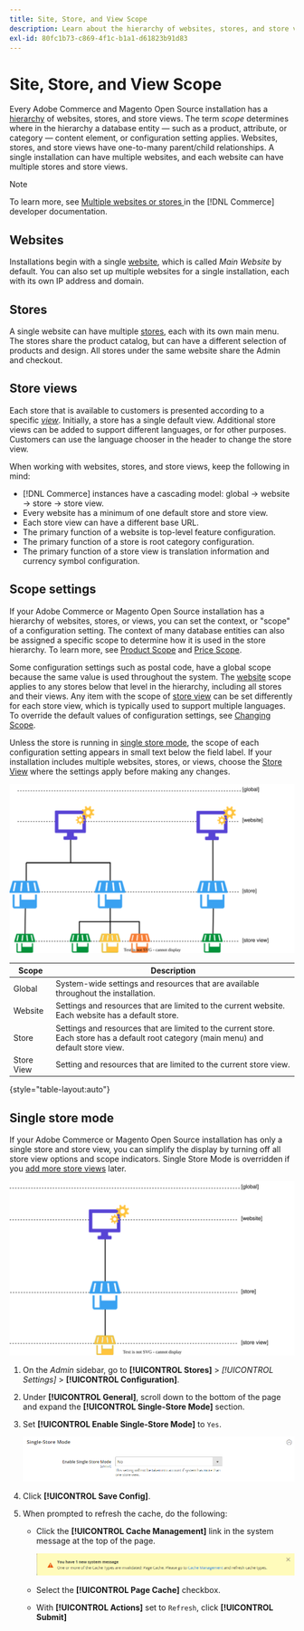 ```yaml
---
title: Site, Store, and View Scope
description: Learn about the hierarchy of websites, stores, and store views that you can use to deliver shopping experiences for your customers.
exl-id: 80fc1b73-c869-4f1c-b1a1-d61823b91d83
---
```

# Site, Store, and View Scope

Every Adobe Commerce and Magento Open Source installation has a [hierarchy](https://docs.magento.com/user-guide/stores/stores-all-stores.html) of websites, stores, and store views. The term _scope_ determines where in the hierarchy a database entity — such as a product, attribute, or category — content element, or configuration setting applies. Websites, stores, and store views have one-to-many parent/child relationships. A single installation can have multiple websites, and each website can have multiple stores and store views.

>[!NOTE]
>
>To learn more, see [Multiple websites or stores ](https://devdocs.magento.com/guides/v2.4/config-guide/multi-site/ms_over.html) in the [!DNL Commerce] developer documentation.

## Websites

Installations begin with a single [website](../stores-purchase/stores.md#add-websites), which is called _Main Website_ by default. You can also set up multiple websites for a single installation, each with its own IP address and domain.

## Stores

A single website can have multiple [stores](../stores-purchase/stores.md#add-stores), each with its own main menu. The stores share the product catalog, but can have a different selection of products and design. All stores under the same website share the Admin and checkout.

## Store views

Each store that is available to customers is presented according to a specific _[view](../stores-purchase/store-views.md)_. Initially, a store has a single default view. Additional store views can be added to support different languages, or for other purposes. Customers can use the language chooser in the header to change the store view.

When working with websites, stores, and store views, keep the following in mind:

- [!DNL Commerce] instances have a cascading model: global → website → store → store view.
- Every website has a minimum of one default store and store view.
- Each store view can have a different base URL.
- The primary function of a website is top-level feature configuration.
- The primary function of a store is root category configuration.
- The primary function of a store view is translation information and currency symbol configuration.

## Scope settings

If your Adobe Commerce or Magento Open Source installation has a hierarchy of websites, stores, or views, you can set the context, or "scope" of a configuration setting. The context of many database entities can also be assigned a specific scope to determine how it is used in the store hierarchy. To learn more, see [Product Scope](../catalog/introduction.md#product-scope) and [Price Scope](../catalog/catalog-price-scope.md).

Some configuration settings such as postal code, have a global scope because the same value is used throughout the system. The [website](../stores-purchase/stores.md#add-websites) scope applies to any stores below that level in the hierarchy, including all stores and their views. Any item with the scope of [store view](../stores-purchase/store-views.md) can be set differently for each store view, which is typically used to support multiple languages. To override the default values of configuration settings, see [Changing Scope](https://docs.magento.com/user-guide/configuration/scope-change.html).

Unless the store is running in [single store mode](#single-store-mode), the scope of each configuration setting appears in small text below the field label. If your installation includes multiple websites, stores, or views, choose the [Store View](../stores-purchase/store-views.md) where the settings apply before making any changes.

![Hierarchy of websites, stores, and store views](./assets/scope-multisite.svg)<!-- zoom -->

|Scope|Description|
|--- |--- |
|Global|System-wide settings and resources that are available throughout the installation.|
|Website|Settings and resources that are limited to the current website. Each website has a default store.|
|Store|Settings and resources that are limited to the current store. Each store has a default root category (main menu) and default store view.|
|Store View|Setting and resources that are limited to the current store view.|

{style="table-layout:auto"}

## Single store mode

If your Adobe Commerce or Magento Open Source installation has only a single store and store view, you can simplify the display by turning off all store view options and scope indicators. Single Store Mode is overridden if you [add more store views](../stores-purchase/store-views.md) later.

![Scope - single view](./assets/scope-single-view.svg)<!-- {:width="550px"} -->

1. On the _Admin_ sidebar, go to **[!UICONTROL Stores]** > _[!UICONTROL Settings]_ > **[!UICONTROL Configuration]**.

1. Under **[!UICONTROL General]**, scroll down to the bottom of the page and expand the **[!UICONTROL Single-Store Mode]** section.

1. Set **[!UICONTROL Enable Single-Store Mode]** to `Yes`.

    ![General configuration - Enable Single-Store Mode](./assets/general-single-store-mode.png)<!-- {: .zoom} -->

1. Click **[!UICONTROL Save Config]**.

1. When prompted to refresh the cache, do the following:

    - Click the **[!UICONTROL Cache Management]** link in the system message at the top of the page.

      ![System message - cache management](../catalog/assets/msg-cache-management.png)<!-- {: .zoom} -->

    - Select the **[!UICONTROL Page Cache]** checkbox.

    - With **[!UICONTROL Actions]** set to `Refresh`, click **[!UICONTROL Submit]**

